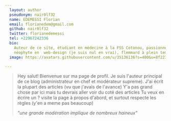 ```yaml
---
  layout: author
  pseudonym: nair0lf32
  name: EDEMESSI Florian
  email: florianedem@gmail.com
  github: nair0lf32
  twitter: florianedemessi
  tel: +22967242336
  bio:
    Auteur de ce site, étudiant en médecine à la FSS Cotonou, passionné d'informatique, Gamer,
    néophyte en  web-design (je suis nul en vrai), flemmard à plein temps et bloggeur du dimanche (admin yo!)
  image: https://avatars.githubusercontent.com/u/35136136?s=400&u=8f223af54eee04fd9bf7c0d5d5a07801aba8a540&v=4

---
```



> Hey salut! Bienvenue sur ma page de profil. Je suis l'auteur principal de ce blog (administrateur en chef et modérateur supreme).
> J'ai écrit la plupart des articles (vu que j'avais de l'avance)
> Y'a pas grand chose par ici mais tu devrais aller voir du coté des articles
> Tu veux en écrire un ? visite la page à propos d'abord, et surtout respecte les règles (y'en a meme pas beaucoup)
>
> *"une grande modération implique de nombreux haineux"*
